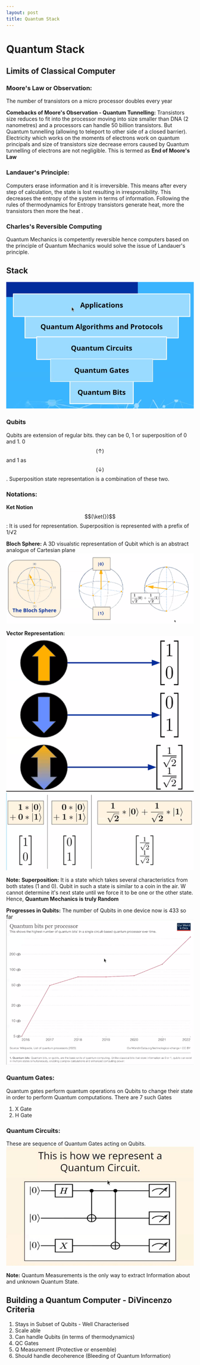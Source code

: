 ```yaml
---
layout: post
title: Quantum Stack
---
```

# Quantum Stack
## Limits of Classical Computer

### Moore's Law or Observation:
The number of transistors on a micro processor doubles every year

**Comebacks of Moore's Observation - Quantum Tunnelling:**
Transistors size reduces to fit into the processor moving into size smaller than DNA (2 nanometres) and a processors can handle 50 billion transistors.
But Quantum tunnelling (allowing to teleport to other side of a closed barrier). Electricity which works on the moments of electrons work on quantum principals and size of transistors size decrease errors caused by Quantum tunnelling of electrons are not negligible. This is termed as **End of Moore's Law**

### Landauer's Principle:
Computers erase information and it is irreversible. This means after every step of calculation, the state is lost resulting in irresponsibility. This decreases the entropy of the system in terms of information. Following the rules of thermodynamics for Entropy transistors generate heat, more the transistors then more the heat . 

### Charles's Reversible Computing
Quantum Mechanics is competently reversible hence computers based on the principle of Quantum Mechanics would solve the issue of Landauer's principle.

## Stack
![quantum-stack](../assets/images/quantum_stack.png)

### Qubits
Qubits are extension of regular bits. they can be 0, 1 or superposition of 0 and 1. 
0 $$(\uparrow)$$ and 1 as $$(\downarrow)$$. Superposition state representation is a combination of these two.

### Notations:
**Ket Notion** $$(\ket{})$$:
It is used for representation. Superposition is represented with a prefix of $1/√2$

**Bloch Sphere:**
A 3D visualstic representation of Qubit which is an abstract analogue of Cartesian plane 
![bloch-sphere](../assets/images/bloch_sphere.png)

**Vector Representation:**
![quantum-state-as-vectors](../assets/images/qstate_vector_representation.png)
![quantum-vectors-math](../assets/images/quantum_vectors_math.png)

**Note:**
**Superposition:**
It is a state which takes several characteristics from both states (1 and 0). Qubit in such a state is similar to a coin in the air. W cannot determine it's next state until we force it to be one or the other state.  Hence, **Quantum Mechanics is truly Random**

**Progresses in Qubits:**
The number of Qubits in one device now is 433 so far
![number-of-qubits-graphs](../assets/images/number_of_qubits_graphs.png)

### Quantum Gates:
Quantum gates perform quantum operations on Qubits to change their state in order to perform Quantum computations. There are 7 such Gates
1. X Gate
2. H Gate

### Quantum Circuits:
These are sequence of Quantum Gates acting on Qubits.
![quantum-circuit](../assets/images/quantum_circuits.jpg)

**Note:**
Quantum Measurements is the only way to extract Information about and unknown Quantum State.

## Building a Quantum Computer - DiVincenzo Criteria
1. Stays in Subset of Qubits - Well Characterised
2. Scale able 
3. Can handle Qubits (in terms of thermodynamics)
4. QC Gates
5. Q Measurement (Protective or ensemble)
6. Should handle decoherence (Bleeding of Quantum Information)
